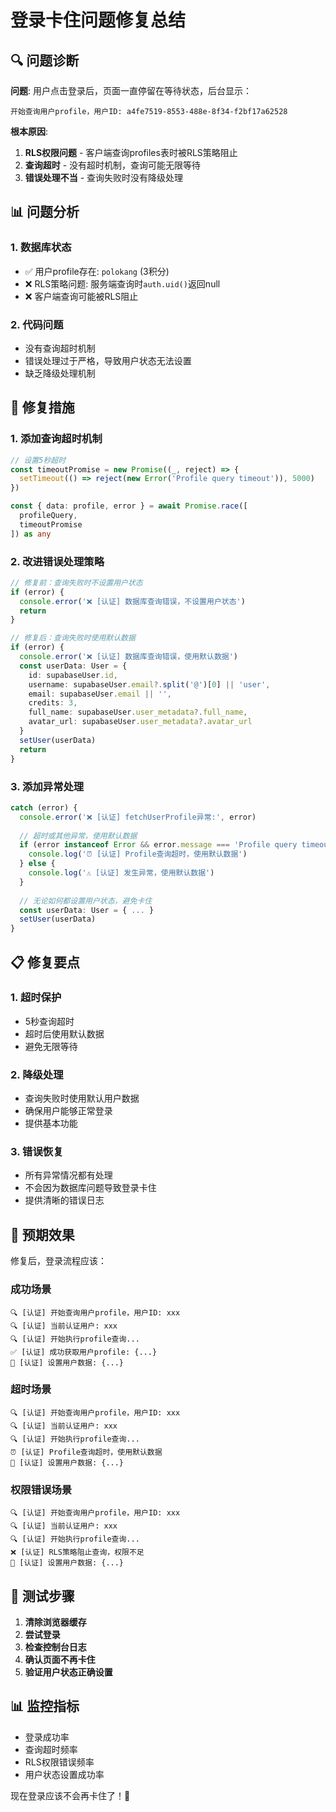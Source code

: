 # 登录卡住问题修复总结

## 🔍 问题诊断

**问题**: 用户点击登录后，页面一直停留在等待状态，后台显示：
```
开始查询用户profile，用户ID: a4fe7519-8553-488e-8f34-f2bf17a62528
```

**根本原因**:
1. **RLS权限问题** - 客户端查询profiles表时被RLS策略阻止
2. **查询超时** - 没有超时机制，查询可能无限等待
3. **错误处理不当** - 查询失败时没有降级处理

## 📊 问题分析

### 1. **数据库状态**
- ✅ 用户profile存在: `polokang` (3积分)
- ❌ RLS策略问题: 服务端查询时`auth.uid()`返回null
- ❌ 客户端查询可能被RLS阻止

### 2. **代码问题**
- 没有查询超时机制
- 错误处理过于严格，导致用户状态无法设置
- 缺乏降级处理机制

## 🔧 修复措施

### 1. **添加查询超时机制**
```typescript
// 设置5秒超时
const timeoutPromise = new Promise((_, reject) => {
  setTimeout(() => reject(new Error('Profile query timeout')), 5000)
})

const { data: profile, error } = await Promise.race([
  profileQuery,
  timeoutPromise
]) as any
```

### 2. **改进错误处理策略**
```typescript
// 修复前：查询失败时不设置用户状态
if (error) {
  console.error('❌ [认证] 数据库查询错误，不设置用户状态')
  return
}

// 修复后：查询失败时使用默认数据
if (error) {
  console.error('❌ [认证] 数据库查询错误，使用默认数据')
  const userData: User = {
    id: supabaseUser.id,
    username: supabaseUser.email?.split('@')[0] || 'user',
    email: supabaseUser.email || '',
    credits: 3,
    full_name: supabaseUser.user_metadata?.full_name,
    avatar_url: supabaseUser.user_metadata?.avatar_url
  }
  setUser(userData)
  return
}
```

### 3. **添加异常处理**
```typescript
catch (error) {
  console.error('❌ [认证] fetchUserProfile异常:', error)
  
  // 超时或其他异常，使用默认数据
  if (error instanceof Error && error.message === 'Profile query timeout') {
    console.log('⏰ [认证] Profile查询超时，使用默认数据')
  } else {
    console.log('⚠️ [认证] 发生异常，使用默认数据')
  }
  
  // 无论如何都设置用户状态，避免卡住
  const userData: User = { ... }
  setUser(userData)
}
```

## 📋 修复要点

### 1. **超时保护**
- 5秒查询超时
- 超时后使用默认数据
- 避免无限等待

### 2. **降级处理**
- 查询失败时使用默认用户数据
- 确保用户能够正常登录
- 提供基本功能

### 3. **错误恢复**
- 所有异常情况都有处理
- 不会因为数据库问题导致登录卡住
- 提供清晰的错误日志

## 🎯 预期效果

修复后，登录流程应该：

### 成功场景
```
🔍 [认证] 开始查询用户profile，用户ID: xxx
🔍 [认证] 当前认证用户: xxx
🔍 [认证] 开始执行profile查询...
✅ [认证] 成功获取用户profile: {...}
👤 [认证] 设置用户数据: {...}
```

### 超时场景
```
🔍 [认证] 开始查询用户profile，用户ID: xxx
🔍 [认证] 当前认证用户: xxx
🔍 [认证] 开始执行profile查询...
⏰ [认证] Profile查询超时，使用默认数据
👤 [认证] 设置用户数据: {...}
```

### 权限错误场景
```
🔍 [认证] 开始查询用户profile，用户ID: xxx
🔍 [认证] 当前认证用户: xxx
🔍 [认证] 开始执行profile查询...
❌ [认证] RLS策略阻止查询，权限不足
👤 [认证] 设置用户数据: {...}
```

## 🚀 测试步骤

1. **清除浏览器缓存**
2. **尝试登录**
3. **检查控制台日志**
4. **确认页面不再卡住**
5. **验证用户状态正确设置**

## 📊 监控指标

- 登录成功率
- 查询超时频率
- RLS权限错误频率
- 用户状态设置成功率

现在登录应该不会再卡住了！🎉
